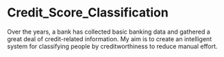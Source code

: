 # Credit_Score_Classification
Over the years, a bank has collected basic banking data and gathered a great deal of credit-related information. My aim is to create an intelligent system for classifying people by creditworthiness to reduce manual effort.
